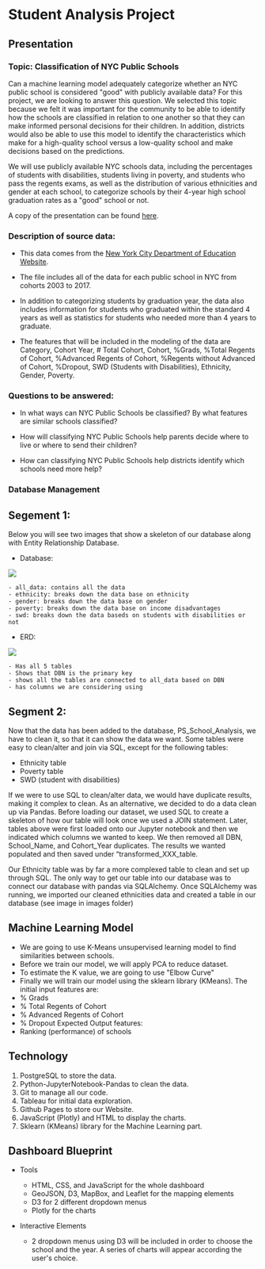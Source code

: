 # Student Analysis Project

## Presentation

### Topic: Classification of NYC Public Schools 
Can a machine learning model adequately categorize whether an NYC public school is considered "good" with publicly available data? For this project, we are looking to answer this question. We selected this topic because we felt it was important for the community to be able to identify how the schools are classified in relation to one another so that they can make informed personal decisions for their children. In addition, districts would also be able to use this model to identify the characteristics which make for a high-quality school versus a low-quality school and make decisions based on the predictions. 

We will use publicly available NYC schools data, including the percentages of students with disabilities, students living in poverty, and students who pass the regents exams, as well as the distribution of various ethnicities and gender at each school, to categorize schools by their 4-year high school graduation rates as a "good" school or not. 

A copy of the presentation can be found [here](https://docs.google.com/presentation/d/1Hy0tTfnzQk7wBHQD7KSvTr1mUrC9FzMkwlysQilIZLQ/edit?usp=sharing).

### Description of source data:
- This data comes from the [New York City Department of Education Website](https://infohub.nyced.org/reports/academics/graduation-results).

- The file includes all of the data for each public school in NYC from cohorts 2003 to 2017. 

- In addition to categorizing students by graduation year, the data also includes information for students who graduated within the standard 4 years as well as statistics for students who needed more than 4 years to graduate. 

- The features that will be included in the modeling of the data are Category, Cohort Year, # Total Cohort, Cohort, %Grads, %Total Regents of Cohort, %Advanced Regents of Cohort, %Regents without Advanced of Cohort, %Dropout, SWD (Students with Disabilities), Ethnicity, Gender, Poverty.

### Questions to be answered:
- In what ways can NYC Public Schools be classified? By what features are similar schools classified? 

- How will classifying NYC Public Schools help parents decide where to live or where to send their children? 

- How can classifying NYC Public Schools help districts identify which schools need more help?

### Database Management

## Segement 1:

Below you will see two images that show a skeleton of our database along with Entity Relationship Database. 


- Database: 

![](https://github.com/es2681/student_analysis_project/blob/main/images/School_Analysis_Database.png)

    - all_data: contains all the data
    - ethnicity: breaks down the data base on ethnicity
    - gender: breaks down the data base on gender
    - poverty: breaks down the data base on income disadvantages
    - swd: breaks down the data baseds on students with disabilities or not


- ERD:

![](https://github.com/es2681/student_analysis_project/blob/main/images/School_Analysis_ERD.png)

    - Has all 5 tables
    - Shows that DBN is the primary key
    - shows all the tables are connected to all_data based on DBN
    - has columns we are considering using

## Segment 2:

Now that the data has been added to the database, PS_School_Analysis, we have to clean it, so that it can show the data we want. Some tables were easy to clean/alter and join via SQL, except for the following tables:

- Ethnicity table
- Poverty table
- SWD (student with disabilities)

If we were to use SQL to clean/alter data, we would have duplicate results, making it complex to clean. As an alternative, we decided to do a data clean up via Pandas. Before loading our dataset, we used SQL to create a skeleton of how our table will look once we used a JOIN statement. Later, tables above were first loaded onto our Jupyter notebook and then we indicated which columns we wanted to keep. We then removed all DBN, School_Name, and Cohort_Year duplicates. The results we wanted populated and then saved under “transformed_XXX_table.

Our Ethnicity table was by far a more complexed table to clean and set up through SQL. The only way to get our table into our database was to connect our database with pandas via SQLAlchemy. Once SQLAlchemy was running, we imported our cleaned ethnicities data and created a table in our database (see image in images folder)

    

## Machine Learning Model
- We are going to use K-Means unsupervised learning model to find similarities between schools.
- Before we train our model, we will apply PCA to reduce dataset.
- To estimate the K value, we are going to use "Elbow Curve"
- Finally we will train our model using the sklearn library (KMeans).
The initial input features are:
- % Grads
- % Total Regents of Cohort
- % Advanced Regents of Cohort
- % Dropout
Expected Output features:
- Ranking (performance) of schools


## Technology
1. PostgreSQL to store the data.
2. Python-JupyterNotebook-Pandas to clean the data.
3. Git to manage all our code.
4. Tableau for initial data exploration.
5. Github Pages to store our Website.
6. JavaScript (Plotly) and HTML to display the charts.
7. Sklearn (KMeans) library for the Machine Learning part.

## Dashboard Blueprint

- Tools 
    - HTML, CSS, and JavaScript for the whole dashboard 
    - GeoJSON, D3, MapBox, and Leaflet for the mapping elements 
    - D3 for 2 different dropdown menus 
    - Plotly for the charts 

- Interactive Elements 
    - 2 dropdown menus using D3 will be included in order to choose the school and the year. A series of charts will appear according the user's choice. 
